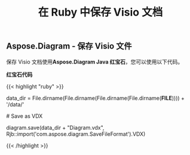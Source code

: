 ﻿---
title: 在 Ruby 中保存 Visio 文档
type: docs
weight: 100
url: /zh/java/saving-visio-document-in-ruby/
---
## **Aspose.Diagram - 保存 Visio 文件**
保存 Visio 文档使用**Aspose.Diagram Java 红宝石**，您可以使用以下代码。

**红宝石代码**

{{< highlight "ruby" >}}

 data_dir = File.dirname(File.dirname(File.dirname(File.dirname(__FILE__)))) + '/data/'

\# Save as VDX

diagram.save(data_dir + "Diagram.vdx", Rjb::import('com.aspose.diagram.SaveFileFormat').VDX)

{{< /highlight >}}
